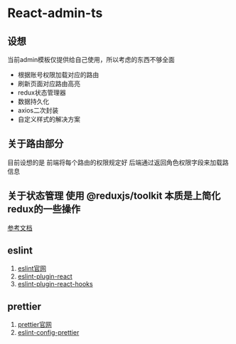 # React-admin-ts

## 设想

当前admin模板仅提供给自己使用，所以考虑的东西不够全面

- 根据账号权限加载对应的路由
- 刷新页面对应路由高亮
- redux状态管理器
- 数据持久化
- axios二次封装
- 自定义样式的解决方案

## 关于路由部分

目前设想的是 前端将每个路由的权限规定好 后端通过返回角色权限字段来加载路信息

## 关于状态管理 使用 @reduxjs/toolkit 本质是上简化redux的一些操作

[参考文档](https://cn.redux.js.org/tutorials/essentials/part-1-overview-concepts)

## eslint

1. [eslint官网](https://zh-hans.eslint.org/)
2. [eslint-plugin-react](https://github.com/jsx-eslint/eslint-plugin-react/#shareable-configs)
3. [eslint-plugin-react-hooks](https://github.com/facebook/react/tree/main/packages/eslint-plugin-react-hooks)

## prettier

1. [prettier官网](https://www.prettier.cn/docs//install.html)
2. [eslint-config-prettier](https://github.com/prettier/eslint-config-prettier)
